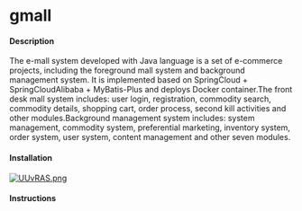 # gmall

#### Description
The e-mall system developed with Java language is a set of e-commerce projects, including the foreground mall system and background management system. It is implemented based on SpringCloud + SpringCloudAlibaba + MyBatis-Plus and deploys Docker container.The front desk mall system includes: user login, registration, commodity search, commodity details, shopping cart, order process, second kill activities and other modules.Background management system includes: system management, commodity system, preferential marketing, inventory system, order system, user system, content management and other seven modules.
#### Installation
[![UUvRAS.png](https://images.gitee.com/uploads/images/2020/0714/193425_4a1056c4_4914148.png)](https://imgchr.com/i/UUvRAS)
#### Instructions
